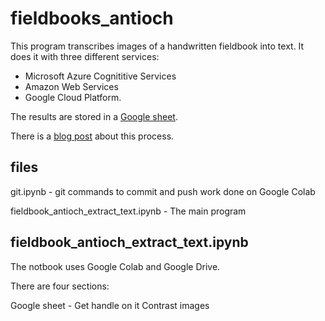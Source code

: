 # fieldbooks_antioch

This program transcribes images of a handwritten fieldbook into text. It does it with three different services:

+ Microsoft Azure Cognititive Services
+ Amazon Web Services
+ Google Cloud Platform.

The results are stored in a [Google sheet](https://docs.google.com/spreadsheets/d/1RJIX6HDAOfD1GObbu1wJOo-gOlRG3uWwG0JM_iQWdA8/edit?usp=sharing).

There is a [blog post](https://jeffblackadar.ca/uncategorized/handwriting-transcription-of-a-fieldbook-with-microsofts-azure-cognitive-services-and-amazons-aws-textract/) about this process. 


## files

git.ipynb - git commands to commit and push work done on Google Colab

fieldbook_antioch_extract_text.ipynb - The main program

## fieldbook_antioch_extract_text.ipynb

The notbook uses Google Colab and Google Drive.

There are four sections:

Google sheet - Get handle on it
Contrast images

